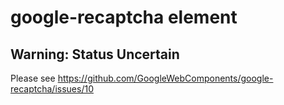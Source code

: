 google-recaptcha element
========================

Warning: Status Uncertain
-------------------------

Please see https://github.com/GoogleWebComponents/google-recaptcha/issues/10
